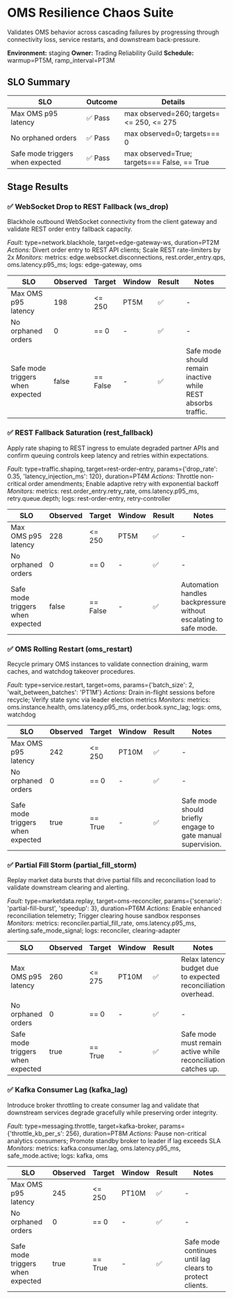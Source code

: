 # OMS Resilience Chaos Suite

Validates OMS behavior across cascading failures by progressing through
connectivity loss, service restarts, and downstream back-pressure.

**Environment:** staging **Owner:** Trading Reliability Guild **Schedule:** warmup=PT5M, ramp_interval=PT3M

## SLO Summary

| SLO | Outcome | Details |
| --- | --- | --- |
| Max OMS p95 latency | ✅ Pass | max observed=260; targets=<= 250, <= 275 |
| No orphaned orders | ✅ Pass | max observed=0; targets=== 0 |
| Safe mode triggers when expected | ✅ Pass | max observed=True; targets=== False, == True |

## Stage Results

### ✅ WebSocket Drop to REST Fallback (ws_drop)

Blackhole outbound WebSocket connectivity from the client gateway and
validate REST order entry fallback capacity.

*Fault:* type=network.blackhole, target=edge-gateway-ws, duration=PT2M
*Actions:* Divert order entry to REST API clients; Scale REST rate-limiters by 2x
*Monitors:* metrics: edge.websocket.disconnections, rest.order_entry.qps, oms.latency.p95_ms; logs: edge-gateway, oms

| SLO | Observed | Target | Window | Result | Notes |
| --- | --- | --- | --- | --- | --- |
| Max OMS p95 latency | 198 | <= 250 | PT5M | ✅ | - |
| No orphaned orders | 0 | == 0 | - | ✅ | - |
| Safe mode triggers when expected | false | == False | - | ✅ | Safe mode should remain inactive while REST absorbs traffic. |

### ✅ REST Fallback Saturation (rest_fallback)

Apply rate shaping to REST ingress to emulate degraded partner APIs and
confirm queuing controls keep latency and retries within expectations.

*Fault:* type=traffic.shaping, target=rest-order-entry, params={'drop_rate': 0.35, 'latency_injection_ms': 120}, duration=PT4M
*Actions:* Throttle non-critical order amendments; Enable adaptive retry with exponential backoff
*Monitors:* metrics: rest.order_entry.retry_rate, oms.latency.p95_ms, retry.queue.depth; logs: rest-order-entry, retry-controller

| SLO | Observed | Target | Window | Result | Notes |
| --- | --- | --- | --- | --- | --- |
| Max OMS p95 latency | 228 | <= 250 | PT5M | ✅ | - |
| No orphaned orders | 0 | == 0 | - | ✅ | - |
| Safe mode triggers when expected | false | == False | - | ✅ | Automation handles backpressure without escalating to safe mode. |

### ✅ OMS Rolling Restart (oms_restart)

Recycle primary OMS instances to validate connection draining, warm
caches, and watchdog takeover procedures.

*Fault:* type=service.restart, target=oms, params={'batch_size': 2, 'wait_between_batches': 'PT1M'}
*Actions:* Drain in-flight sessions before recycle; Verify state sync via leader election metrics
*Monitors:* metrics: oms.instance.health, oms.latency.p95_ms, order.book.sync_lag; logs: oms, watchdog

| SLO | Observed | Target | Window | Result | Notes |
| --- | --- | --- | --- | --- | --- |
| Max OMS p95 latency | 242 | <= 250 | PT10M | ✅ | - |
| No orphaned orders | 0 | == 0 | - | ✅ | - |
| Safe mode triggers when expected | true | == True | - | ✅ | Safe mode should briefly engage to gate manual supervision. |

### ✅ Partial Fill Storm (partial_fill_storm)

Replay market data bursts that drive partial fills and reconciliation
load to validate downstream clearing and alerting.

*Fault:* type=marketdata.replay, target=oms-reconciler, params={'scenario': 'partial-fill-burst', 'speedup': 3}, duration=PT6M
*Actions:* Enable enhanced reconciliation telemetry; Trigger clearing house sandbox responses
*Monitors:* metrics: reconciler.partial_fill_rate, oms.latency.p95_ms, alerting.safe_mode_signal; logs: reconciler, clearing-adapter

| SLO | Observed | Target | Window | Result | Notes |
| --- | --- | --- | --- | --- | --- |
| Max OMS p95 latency | 260 | <= 275 | PT10M | ✅ | Relax latency budget due to expected reconciliation overhead. |
| No orphaned orders | 0 | == 0 | - | ✅ | - |
| Safe mode triggers when expected | true | == True | - | ✅ | Safe mode must remain active while reconciliation catches up. |

### ✅ Kafka Consumer Lag (kafka_lag)

Introduce broker throttling to create consumer lag and validate that
downstream services degrade gracefully while preserving order integrity.

*Fault:* type=messaging.throttle, target=kafka-broker, params={'throttle_kb_per_s': 256}, duration=PT8M
*Actions:* Pause non-critical analytics consumers; Promote standby broker to leader if lag exceeds SLA
*Monitors:* metrics: kafka.consumer.lag, oms.latency.p95_ms, safe_mode.active; logs: kafka, oms

| SLO | Observed | Target | Window | Result | Notes |
| --- | --- | --- | --- | --- | --- |
| Max OMS p95 latency | 245 | <= 250 | PT10M | ✅ | - |
| No orphaned orders | 0 | == 0 | - | ✅ | - |
| Safe mode triggers when expected | true | == True | - | ✅ | Safe mode continues until lag clears to protect clients. |

